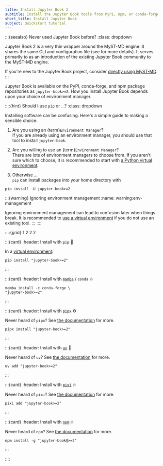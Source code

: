```yaml
---
title: Install Jupyter Book 2
subtitle: Install the Jupyter Book tools from PyPI, npm, or conda-forge.
short_title: Install Jupyter Book
subject: Quickstart tutorial
---
```


:::{seealso} Never used Jupyter Book before?
:class: dropdown

Jupyter Book 2 is a very thin wrapper around the MyST-MD engine: it shares the same CLI and configuration file (see [](about/toolchain.md) for more details). It serves primarily to as an introduction of the existing Jupyter Book community to the MyST-MD engine.

If you're new to the Jupyter Book project, consider [directly using MyST-MD](https://mystmd.org/guide/quickstart).
:::

Jupyter Book is available on the PyPI, conda-forge, and npm package repositories as `jupyter-book>=2`. How you install Jupyter Book depends upon your choice of environment manager.

::::{hint} Should I use `pip` or ...?
:class: dropdown

Installing software can be confusing. Here's a simple guide to making a sensible choice.

1. Are you using an {term}`Environment Manager`?  
   If you are already using an environment manager, you should use that tool to install `jupyter-book`.

2. Are you willing to use an {term}`Environment Manager`?  
   There are lots of environment managers to choose from. If you aren't sure which to choose, it is recommended to start with [a Python virtual environment][venv].

3. Otherwise ...  
   `pip` can install packages into your home directory with

```shell
pip install -U jupyter-book>=2
```

:::{warning} Ignoring environment management
:name: warning:env-management

Ignoring environment management can lead to confusion later when things break. It is recommended to [use a virtual environment][venv] if you do not use an existing tool.
:::
::::

::::{grid} 1 2 2 2

:::{card}
:header: Install with `pip` 🐍

In a [virtual environment][venv]:

```shell
pip install "jupyter-book>=2"
```

:::

:::{card}
:header: Install with [`mamba`][mamba] / `conda` 🔥

```shell
mamba install -c conda-forge \
"jupyter-book>=2"
```

:::

:::{card}
:header: Install with [`pipx`][pipx] ⚙️

Never heard of `pipx`? See [the documentation][pipx] for more.

```shell
pipx install "jupyter-book>=2"
```

:::

:::{card}
:header: Install with [`uv`][uv] 🚀

Never heard of `uv`? See [the documentation][uv] for more.

```shell:
uv add "jupyter-book>=2"
```

:::

:::{card}
:header: Install with [`pixi`][pixi] 🔥

Never heard of `pixi`? See [the documentation][pixi] for more.

```shell:
pixi add "jupyter-book>=2"
```

:::

:::{card}
:header: Install with [`npm`][npm] 🔥

Never heard of `npm`? See [the documentation][npm] for more.

```shell:
npm install -g "jupyter-book@>=2"
```

:::

::::

[mamba]: https://mamba.readthedocs.io/en/latest/
[pixi]: https://pixi.sh/
[pipx]: https://pipx.pypa.io/stable/
[venv]: https://packaging.python.org/en/latest/guides/installing-using-pip-and-virtual-environments/
[npm]: https://docs.npmjs.com/downloading-and-installing-node-js-and-npm/
[uv]: https://docs.astral.sh/uv/
